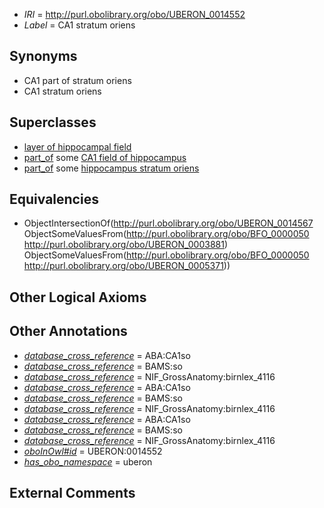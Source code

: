  * *IRI* = http://purl.obolibrary.org/obo/UBERON_0014552
 * *Label* = CA1 stratum oriens

## Synonyms

 * CA1 part of stratum oriens
 * CA1 stratum oriens

## Superclasses

 * [layer of hippocampal field](../../UBERON/67/UBERON_0014567.md)
 * [part_of](../../BFO/50/BFO_0000050.md) some [CA1 field of hippocampus](../../UBERON/81/UBERON_0003881.md)
 * [part_of](../../BFO/50/BFO_0000050.md) some [hippocampus stratum oriens](../../UBERON/71/UBERON_0005371.md)

## Equivalencies

 * ObjectIntersectionOf(<http://purl.obolibrary.org/obo/UBERON_0014567> ObjectSomeValuesFrom(<http://purl.obolibrary.org/obo/BFO_0000050> <http://purl.obolibrary.org/obo/UBERON_0003881>) ObjectSomeValuesFrom(<http://purl.obolibrary.org/obo/BFO_0000050> <http://purl.obolibrary.org/obo/UBERON_0005371>))

## Other Logical Axioms


## Other Annotations

 * *[database_cross_reference](../../ef/oboInOwl#hasDbXref.md)* = ABA:CA1so
 * *[database_cross_reference](../../ef/oboInOwl#hasDbXref.md)* = BAMS:so
 * *[database_cross_reference](../../ef/oboInOwl#hasDbXref.md)* = NIF_GrossAnatomy:birnlex_4116
 * *[database_cross_reference](../../ef/oboInOwl#hasDbXref.md)* = ABA:CA1so
 * *[database_cross_reference](../../ef/oboInOwl#hasDbXref.md)* = BAMS:so
 * *[database_cross_reference](../../ef/oboInOwl#hasDbXref.md)* = NIF_GrossAnatomy:birnlex_4116
 * *[database_cross_reference](../../ef/oboInOwl#hasDbXref.md)* = ABA:CA1so
 * *[database_cross_reference](../../ef/oboInOwl#hasDbXref.md)* = BAMS:so
 * *[database_cross_reference](../../ef/oboInOwl#hasDbXref.md)* = NIF_GrossAnatomy:birnlex_4116
 * *[oboInOwl#id](../../id/oboInOwl#id.md)* = UBERON:0014552
 * *[has_obo_namespace](../../ce/oboInOwl#hasOBONamespace.md)* = uberon

## External Comments

